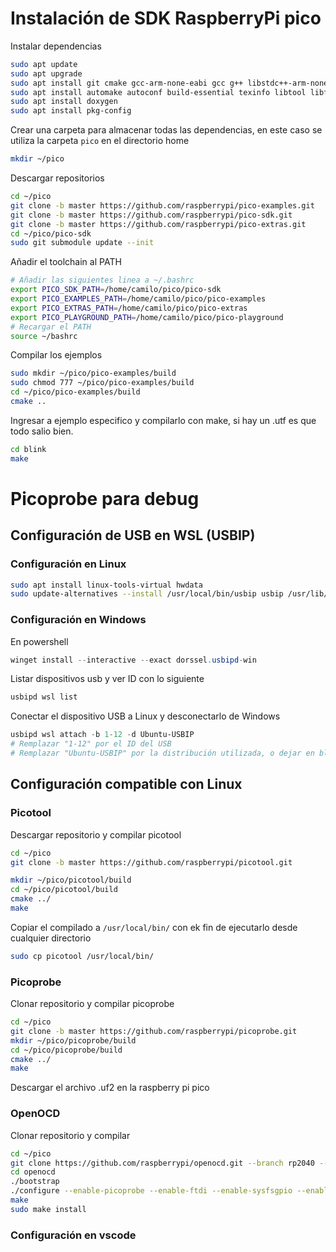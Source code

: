 # Instalación de SDK RaspberryPi pico

Instalar dependencias

```sh
sudo apt update
sudo apt upgrade
sudo apt install git cmake gcc-arm-none-eabi gcc g++ libstdc++-arm-none-eabi-newlib libnewlib-arm-none-eabi
sudo apt install automake autoconf build-essential texinfo libtool libftdi-dev libusb-1.0-0-dev
sudo apt install doxygen
sudo apt install pkg-config
```

Crear una carpeta para almacenar todas las dependencias, en este caso se utiliza la carpeta `pico` en el directorio home

```sh
mkdir ~/pico
```

Descargar repositorios

```sh
cd ~/pico
git clone -b master https://github.com/raspberrypi/pico-examples.git
git clone -b master https://github.com/raspberrypi/pico-sdk.git
git clone -b master https://github.com/raspberrypi/pico-extras.git
cd ~/pico/pico-sdk
sudo git submodule update --init
```

Añadir el toolchain al PATH

```sh
# Añadir las siguientes linea a ~/.bashrc
export PICO_SDK_PATH=/home/camilo/pico/pico-sdk
export PICO_EXAMPLES_PATH=/home/camilo/pico/pico-examples
export PICO_EXTRAS_PATH=/home/camilo/pico/pico-extras
export PICO_PLAYGROUND_PATH=/home/camilo/pico/pico-playground
# Recargar el PATH
source ~/bashrc
```

Compilar los ejemplos

```sh
sudo mkdir ~/pico/pico-examples/build
sudo chmod 777 ~/pico/pico-examples/build
cd ~/pico/pico-examples/build
cmake ..
```

Ingresar a ejemplo especifico y compilarlo con make, si hay un .utf es que todo salio bien.

```sh
cd blink
make
```

# Picoprobe para debug

## Configuración de USB en WSL (USBIP)

### Configuración en Linux

```sh
sudo apt install linux-tools-virtual hwdata
sudo update-alternatives --install /usr/local/bin/usbip usbip /usr/lib/linux-tools/*/usbip 20
```

### Configuración en Windows

En powershell

```powershell
winget install --interactive --exact dorssel.usbipd-win
```

Listar dispositivos usb y ver ID con lo siguiente

```powershell
usbipd wsl list
```

Conectar el dispositivo USB a Linux y desconectarlo de Windows

```powershell
usbipd wsl attach -b 1-12 -d Ubuntu-USBIP
# Remplazar "1-12" por el ID del USB
# Remplazar "Ubuntu-USBIP" por la distribución utilizada, o dejar en blanco en caso de que se quiera usar la distribución por defecto
```

## Configuración compatible con Linux

### Picotool

Descargar repositorio y compilar picotool

```sh
cd ~/pico
git clone -b master https://github.com/raspberrypi/picotool.git

mkdir ~/pico/picotool/build
cd ~/pico/picotool/build
cmake ../
make
```

Copiar el compilado a `/usr/local/bin/` con ek fin de ejecutarlo desde cualquier directorio

```sh
sudo cp picotool /usr/local/bin/
```

### Picoprobe

Clonar repositorio y compilar picoprobe

```sh
cd ~/pico
git clone -b master https://github.com/raspberrypi/picoprobe.git
mkdir ~/pico/picoprobe/build
cd ~/pico/picoprobe/build
cmake ../
make
```

Descargar el archivo .uf2 en la raspberry pi pico

### OpenOCD

Clonar repositorio y compilar

```sh
cd ~/pico
git clone https://github.com/raspberrypi/openocd.git --branch rp2040 --depth=1
cd openocd
./bootstrap
./configure --enable-picoprobe --enable-ftdi --enable-sysfsgpio --enable-bcm2835gpio
make
sudo make install​
```

### Configuración en vscode
